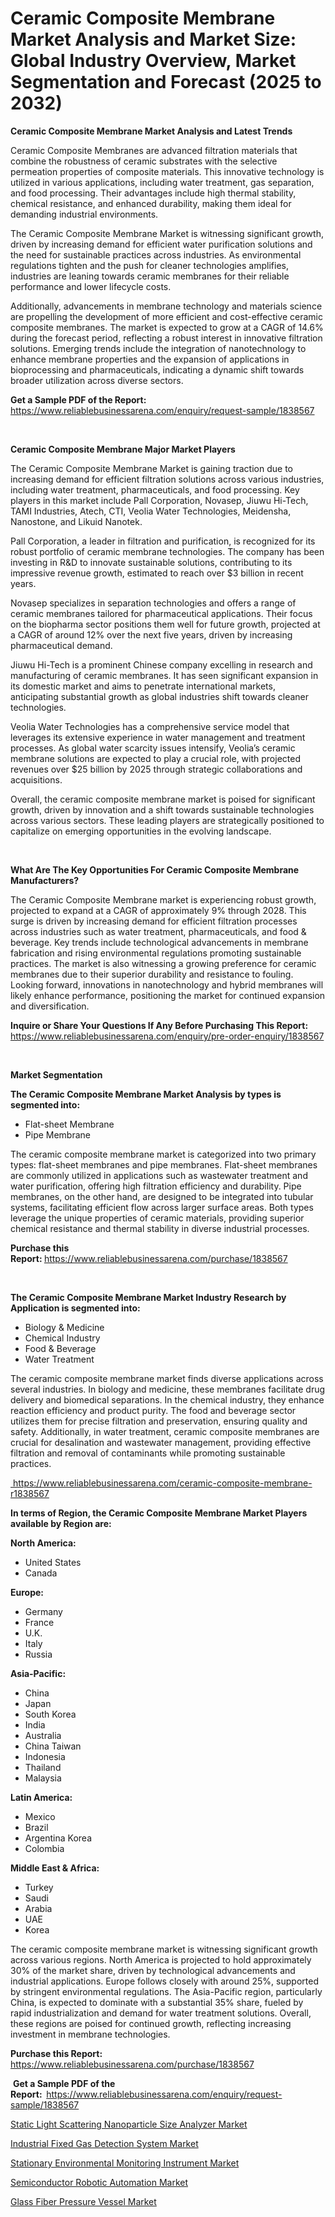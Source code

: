 <p><h1>Ceramic Composite Membrane Market Analysis and Market Size: Global Industry Overview, Market Segmentation and Forecast (2025 to 2032)</h1></p><p><strong>Ceramic Composite Membrane Market Analysis and Latest Trends</strong></p>
<p><p>Ceramic Composite Membranes are advanced filtration materials that combine the robustness of ceramic substrates with the selective permeation properties of composite materials. This innovative technology is utilized in various applications, including water treatment, gas separation, and food processing. Their advantages include high thermal stability, chemical resistance, and enhanced durability, making them ideal for demanding industrial environments.</p><p>The Ceramic Composite Membrane Market is witnessing significant growth, driven by increasing demand for efficient water purification solutions and the need for sustainable practices across industries. As environmental regulations tighten and the push for cleaner technologies amplifies, industries are leaning towards ceramic membranes for their reliable performance and lower lifecycle costs. </p><p>Additionally, advancements in membrane technology and materials science are propelling the development of more efficient and cost-effective ceramic composite membranes. The market is expected to grow at a CAGR of 14.6% during the forecast period, reflecting a robust interest in innovative filtration solutions. Emerging trends include the integration of nanotechnology to enhance membrane properties and the expansion of applications in bioprocessing and pharmaceuticals, indicating a dynamic shift towards broader utilization across diverse sectors.</p></p>
<p><strong>Get a Sample PDF of the Report:&nbsp;</strong> <a href="https://www.reliablebusinessarena.com/enquiry/request-sample/1838567?utm_campaign=2176&utm_medium=2&utm_source=Github&utm_content=ia&utm_term=28022025&utm_id=ceramic-composite-membrane">https://www.reliablebusinessarena.com/enquiry/request-sample/1838567</a></p>
<p>&nbsp;</p>
<p><strong>Ceramic Composite Membrane Major Market Players</strong></p>
<p><p>The Ceramic Composite Membrane Market is gaining traction due to increasing demand for efficient filtration solutions across various industries, including water treatment, pharmaceuticals, and food processing. Key players in this market include Pall Corporation, Novasep, Jiuwu Hi-Tech, TAMI Industries, Atech, CTI, Veolia Water Technologies, Meidensha, Nanostone, and Likuid Nanotek.</p><p>Pall Corporation, a leader in filtration and purification, is recognized for its robust portfolio of ceramic membrane technologies. The company has been investing in R&D to innovate sustainable solutions, contributing to its impressive revenue growth, estimated to reach over $3 billion in recent years.</p><p>Novasep specializes in separation technologies and offers a range of ceramic membranes tailored for pharmaceutical applications. Their focus on the biopharma sector positions them well for future growth, projected at a CAGR of around 12% over the next five years, driven by increasing pharmaceutical demand.</p><p>Jiuwu Hi-Tech is a prominent Chinese company excelling in research and manufacturing of ceramic membranes. It has seen significant expansion in its domestic market and aims to penetrate international markets, anticipating substantial growth as global industries shift towards cleaner technologies.</p><p>Veolia Water Technologies has a comprehensive service model that leverages its extensive experience in water management and treatment processes. As global water scarcity issues intensify, Veolia’s ceramic membrane solutions are expected to play a crucial role, with projected revenues over $25 billion by 2025 through strategic collaborations and acquisitions.</p><p>Overall, the ceramic composite membrane market is poised for significant growth, driven by innovation and a shift towards sustainable technologies across various sectors. These leading players are strategically positioned to capitalize on emerging opportunities in the evolving landscape.</p></p>
<p>&nbsp;</p>
<p><strong>What Are The Key Opportunities For Ceramic Composite Membrane Manufacturers?</strong></p>
<p><p>The Ceramic Composite Membrane market is experiencing robust growth, projected to expand at a CAGR of approximately 9% through 2028. This surge is driven by increasing demand for efficient filtration processes across industries such as water treatment, pharmaceuticals, and food & beverage. Key trends include technological advancements in membrane fabrication and rising environmental regulations promoting sustainable practices. The market is also witnessing a growing preference for ceramic membranes due to their superior durability and resistance to fouling. Looking forward, innovations in nanotechnology and hybrid membranes will likely enhance performance, positioning the market for continued expansion and diversification.</p></p>
<p><strong>Inquire or Share Your Questions If Any Before Purchasing This Report:</strong> <a href="https://www.reliablebusinessarena.com/enquiry/pre-order-enquiry/1838567?utm_campaign=2176&utm_medium=2&utm_source=Github&utm_content=ia&utm_term=28022025&utm_id=ceramic-composite-membrane">https://www.reliablebusinessarena.com/enquiry/pre-order-enquiry/1838567</a></p>
<p>&nbsp;</p>
<p><strong>Market Segmentation</strong></p>
<p><strong>The Ceramic Composite Membrane Market Analysis by types is segmented into:</strong></p>
<p><ul><li>Flat-sheet Membrane</li><li>Pipe Membrane</li></ul></p>
<p><p>The ceramic composite membrane market is categorized into two primary types: flat-sheet membranes and pipe membranes. Flat-sheet membranes are commonly utilized in applications such as wastewater treatment and water purification, offering high filtration efficiency and durability. Pipe membranes, on the other hand, are designed to be integrated into tubular systems, facilitating efficient flow across larger surface areas. Both types leverage the unique properties of ceramic materials, providing superior chemical resistance and thermal stability in diverse industrial processes.</p></p>
<p><strong>Purchase this Report:&nbsp;</strong><a href="https://www.reliablebusinessarena.com/purchase/1838567?utm_campaign=2176&utm_medium=2&utm_source=Github&utm_content=ia&utm_term=28022025&utm_id=ceramic-composite-membrane">https://www.reliablebusinessarena.com/purchase/1838567</a></p>
<p>&nbsp;</p>
<p><strong>The Ceramic Composite Membrane Market Industry Research by Application is segmented into:</strong></p>
<p><ul><li>Biology & Medicine</li><li>Chemical Industry</li><li>Food & Beverage</li><li>Water Treatment</li></ul></p>
<p><p>The ceramic composite membrane market finds diverse applications across several industries. In biology and medicine, these membranes facilitate drug delivery and biomedical separations. In the chemical industry, they enhance reaction efficiency and product purity. The food and beverage sector utilizes them for precise filtration and preservation, ensuring quality and safety. Additionally, in water treatment, ceramic composite membranes are crucial for desalination and wastewater management, providing effective filtration and removal of contaminants while promoting sustainable practices.</p></p>
<p><a href="https://www.reliablebusinessarena.com/ceramic-composite-membrane-r1838567?utm_campaign=2176&utm_medium=2&utm_source=Github&utm_content=ia&utm_term=28022025&utm_id=ceramic-composite-membrane">&nbsp;https://www.reliablebusinessarena.com/ceramic-composite-membrane-r1838567</a></p>
<p><strong>In terms of Region, the Ceramic Composite Membrane Market Players available by Region are:</strong></p>
<p>
    <p> <strong> North America: </strong>
        <ul>
            <li>United States</li>
            <li>Canada</li>
        </ul>
        </p> 
    <p> <strong> Europe: </strong>
        <ul>
            <li>Germany</li>
            <li>France</li>
            <li>U.K.</li>
            <li>Italy</li>
            <li>Russia</li>
        </ul>
        </p> 
    <p> <strong> Asia-Pacific: </strong>
        <ul>
            <li>China</li>
            <li>Japan</li>
            <li>South Korea</li>
            <li>India</li>
            <li>Australia</li>
            <li>China Taiwan</li>
            <li>Indonesia</li>
            <li>Thailand</li>
            <li>Malaysia</li>
        </ul>
        </p> 
    <p> <strong> Latin America: </strong>
        <ul>
            <li>Mexico</li>
            <li>Brazil</li>
            <li>Argentina Korea</li>
            <li>Colombia</li>
        </ul>
        </p> 
    <p> <strong> Middle East & Africa: </strong>
        <ul>
            <li>Turkey</li>
            <li>Saudi</li>
            <li>Arabia</li>
            <li>UAE</li>
            <li>Korea</li>
        </ul>
    </p>
    </p>
<p><p>The ceramic composite membrane market is witnessing significant growth across various regions. North America is projected to hold approximately 30% of the market share, driven by technological advancements and industrial applications. Europe follows closely with around 25%, supported by stringent environmental regulations. The Asia-Pacific region, particularly China, is expected to dominate with a substantial 35% share, fueled by rapid industrialization and demand for water treatment solutions. Overall, these regions are poised for continued growth, reflecting increasing investment in membrane technologies.</p></p>
<p><strong>Purchase this Report: </strong><a href="https://www.reliablebusinessarena.com/purchase/1838567?utm_campaign=2176&utm_medium=2&utm_source=Github&utm_content=ia&utm_term=28022025&utm_id=ceramic-composite-membrane">https://www.reliablebusinessarena.com/purchase/1838567</a></p>
<p>&nbsp;<strong>Get a Sample PDF of the Report:&nbsp;&nbsp;</strong><a href="https://www.reliablebusinessarena.com/enquiry/request-sample/1838567?utm_campaign=2176&utm_medium=2&utm_source=Github&utm_content=ia&utm_term=28022025&utm_id=ceramic-composite-membrane">https://www.reliablebusinessarena.com/enquiry/request-sample/1838567</a></p>
<p><strong></strong></p>
<p><p><a href="https://github.com/jenesgembev1/Market-Research-Report-List-1/blob/main/static-light-scattering-nanoparticle-size-analyzer-market.md?utm_campaign=2176&utm_medium=2&utm_source=Github&utm_content=ia&utm_term=28022025&utm_id=ceramic-composite-membrane">Static Light Scattering Nanoparticle Size Analyzer Market</a></p><p><a href="https://github.com/neiridionna/Market-Research-Report-List-1/blob/main/industrial-fixed-gas-detection-system-market.md?utm_campaign=2176&utm_medium=2&utm_source=Github&utm_content=ia&utm_term=28022025&utm_id=ceramic-composite-membrane">Industrial Fixed Gas Detection System Market</a></p><p><a href="https://github.com/ximensbisade/Market-Research-Report-List-1/blob/main/stationary-environmental-monitoring-instrument-market.md?utm_campaign=2176&utm_medium=2&utm_source=Github&utm_content=ia&utm_term=28022025&utm_id=ceramic-composite-membrane">Stationary Environmental Monitoring Instrument Market</a></p><p><a href="https://github.com/amagloeaad54/Market-Research-Report-List-1/blob/main/semiconductor-robotic-automation-market.md?utm_campaign=2176&utm_medium=2&utm_source=Github&utm_content=ia&utm_term=28022025&utm_id=ceramic-composite-membrane">Semiconductor Robotic Automation Market</a></p><p><a href="https://github.com/porstgowinjq/Market-Research-Report-List-1/blob/main/glass-fiber-pressure-vessel-market.md?utm_campaign=2176&utm_medium=2&utm_source=Github&utm_content=ia&utm_term=28022025&utm_id=ceramic-composite-membrane">Glass Fiber Pressure Vessel Market</a></p></p>